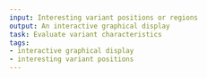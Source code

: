```yaml
---
input: Interesting variant positions or regions
output: An interactive graphical display
task: Evaluate variant characteristics
tags:
- interactive graphical display
- interesting variant positions
---
```

